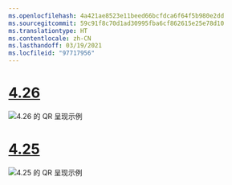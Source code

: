 ```yaml
---
ms.openlocfilehash: 4a421ae8523e11beed66bcfdca6f64f5b980e2dd
ms.sourcegitcommit: 59c91f8c70d1ad30995fba6cf862615e25e78d10
ms.translationtype: HT
ms.contentlocale: zh-CN
ms.lasthandoff: 03/19/2021
ms.locfileid: "97717956"
---
```

# <a name="426"></a>[4.26](#tab/426)

![4\.26 的 QR 呈现示例](../images/qr-codes-img-02.png)

# <a name="425"></a>[4.25](#tab/425)

![4\.25 的 QR 呈现示例](../images/unreal-qr-render.PNG)

